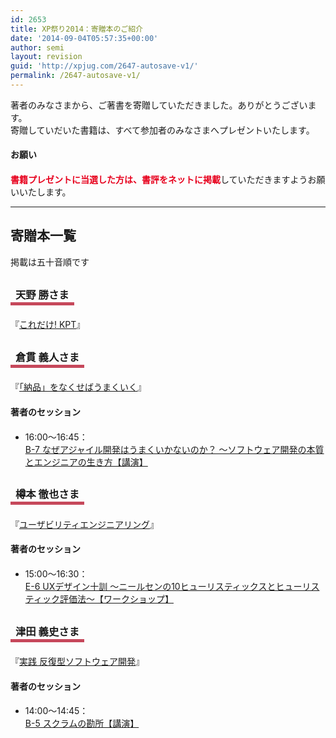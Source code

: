 ```yaml
---
id: 2653
title: XP祭り2014：寄贈本のご紹介
date: '2014-09-04T05:57:35+00:00'
author: semi
layout: revision
guid: 'http://xpjug.com/2647-autosave-v1/'
permalink: /2647-autosave-v1/
---
```


著者のみなさまから、ご著書を寄贈していただきました。ありがとうございます。  
寄贈していだいた書籍は、すべて参加者のみなさまへプレゼントいたします。

#### <span style="line-height:1.5;">お願い</span>

<span style="color:#E7001D; font-weight: bold;">書籍プレゼントに当選した方は、書評をネットに掲載</span>していただきますようお願いいたします。

---

## 寄贈本一覧

掲載は五十音順です

### <span style="margin:0 0 10px 0; padding:2px 8px; border-width:0 0 5px 0; border-color:#C6485B; border-style:solid; line-height:2.5;">天野 勝さま</span>

『[これだけ! KPT](http://www.amazon.co.jp/dp/4799102753)』

### <span style="margin:0 0 10px 0; padding:2px 8px; border-width:0 0 5px 0; border-color:#C6485B; border-style:solid; line-height:2.5;">倉貫 義人さま</span>

『[「納品」をなくせばうまくいく](http://www.njg.co.jp/kensaku_shousai.php?isbn=ISBN978-4-534-05194-3)』

#### <span style="line-height:1.5;">著者のセッション</span>

- 16:00～16:45：  
    [B-7 なぜアジャイル開発はうまくいかないのか？ 〜ソフトウェア開発の本質とエンジニアの生き方【講演】](http://xpjug.com/xp2014-session-b7/)

### <span style="margin:0 0 10px 0; padding:2px 8px; border-width:0 0 5px 0; border-color:#C6485B; border-style:solid; line-height:2.5;">樽本 徹也さま</span>

『[ユーザビリティエンジニアリング](http://shop.ohmsha.co.jp/shop/shopdetail.html?brandcode=000000000532)』

#### <span style="line-height:1.5;">著者のセッション</span>

- 15:00～16:30：  
    [E-6 UXデザイン十訓 ～ニールセンの10ヒューリスティックスとヒューリスティック評価法～【ワークショップ】](http://xpjug.com/xp2014-session-e6/)

### <span style="margin:0 0 10px 0; padding:2px 8px; border-width:0 0 5px 0; border-color:#C6485B; border-style:solid; line-height:2.5;">津田 義史さま</span>

『[実践 反復型ソフトウェア開発](http://shop.ohmsha.co.jp/shopdetail/000000001938/02-06-B2-11/page1/order/)』

#### <span style="line-height:1.5;">著者のセッション</span>

- 14:00～14:45：  
    [B-5 スクラムの勘所【講演】](http://xpjug.com/xp2014-session-b5/)